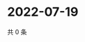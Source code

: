 # 2022-07-19

共 0 条

<!-- BEGIN WEIBO -->
<!-- 最后更新时间 Tue Jul 19 2022 06:01:05 GMT+0800 (China Standard Time) -->

<!-- END WEIBO -->
